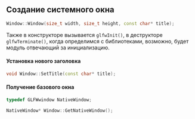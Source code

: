 
## Создание системного окна
```C++
Window::Window(size_t width, size_t height, const char* title);
```
 Также в конструкторе вызывается ```glfwInit()```, в деструкторе ```glfwTerminate()```, когда определимся с библиотеками, возможно, будет модуль отвечающий за инициализацию.

#### Установка нового заголовка
```C++
void Window::SetTitle(const char* title);
```

#### Получение базового окна
```C++
typedef GLFWwindow NativeWindow;

NativeWindow* Window::GetNativeWindow();
```
